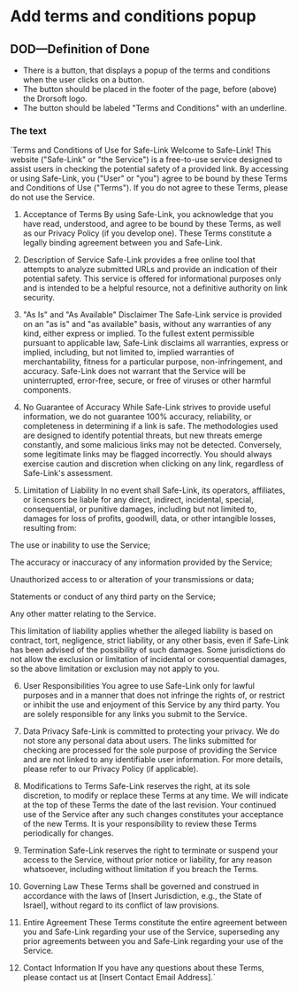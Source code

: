# Add terms and conditions popup 

## DOD—Definition of Done

- There is a button, that displays a popup of the terms and conditions when the user clicks on a button.
- The button should be placed in the footer of the page, before (above) the Drorsoft logo.
- The button should be labeled "Terms and Conditions" with an underline.

### The text

`Terms and Conditions of Use for Safe-Link
Welcome to Safe-Link! This website ("Safe-Link" or "the Service") is a free-to-use service designed to assist users in checking the potential safety of a provided link. By accessing or using Safe-Link, you ("User" or "you") agree to be bound by these Terms and Conditions of Use ("Terms"). If you do not agree to these Terms, please do not use the Service.

1. Acceptance of Terms
   By using Safe-Link, you acknowledge that you have read, understood, and agree to be bound by these Terms, as well as our Privacy Policy (if you develop one). These Terms constitute a legally binding agreement between you and Safe-Link.

2. Description of Service
   Safe-Link provides a free online tool that attempts to analyze submitted URLs and provide an indication of their potential safety. This service is offered for informational purposes only and is intended to be a helpful resource, not a definitive authority on link security.

3. "As Is" and "As Available" Disclaimer
   The Safe-Link service is provided on an "as is" and "as available" basis, without any warranties of any kind, either express or implied. To the fullest extent permissible pursuant to applicable law, Safe-Link disclaims all warranties, express or implied, including, but not limited to, implied warranties of merchantability, fitness for a particular purpose, non-infringement, and accuracy. Safe-Link does not warrant that the Service will be uninterrupted, error-free, secure, or free of viruses or other harmful components.

4. No Guarantee of Accuracy
   While Safe-Link strives to provide useful information, we do not guarantee 100% accuracy, reliability, or completeness in determining if a link is safe. The methodologies used are designed to identify potential threats, but new threats emerge constantly, and some malicious links may not be detected. Conversely, some legitimate links may be flagged incorrectly. You should always exercise caution and discretion when clicking on any link, regardless of Safe-Link's assessment.

5. Limitation of Liability
   In no event shall Safe-Link, its operators, affiliates, or licensors be liable for any direct, indirect, incidental, special, consequential, or punitive damages, including but not limited to, damages for loss of profits, goodwill, data, or other intangible losses, resulting from:

The use or inability to use the Service;

The accuracy or inaccuracy of any information provided by the Service;

Unauthorized access to or alteration of your transmissions or data;

Statements or conduct of any third party on the Service;

Any other matter relating to the Service.

This limitation of liability applies whether the alleged liability is based on contract, tort, negligence, strict liability, or any other basis, even if Safe-Link has been advised of the possibility of such damages. Some jurisdictions do not allow the exclusion or limitation of incidental or consequential damages, so the above limitation or exclusion may not apply to you.

6. User Responsibilities
   You agree to use Safe-Link only for lawful purposes and in a manner that does not infringe the rights of, or restrict or inhibit the use and enjoyment of this Service by any third party. You are solely responsible for any links you submit to the Service.

7. Data Privacy
   Safe-Link is committed to protecting your privacy. We do not store any personal data about users. The links submitted for checking are processed for the sole purpose of providing the Service and are not linked to any identifiable user information. For more details, please refer to our Privacy Policy (if applicable).

8. Modifications to Terms
   Safe-Link reserves the right, at its sole discretion, to modify or replace these Terms at any time. We will indicate at the top of these Terms the date of the last revision. Your continued use of the Service after any such changes constitutes your acceptance of the new Terms. It is your responsibility to review these Terms periodically for changes.

9. Termination
   Safe-Link reserves the right to terminate or suspend your access to the Service, without prior notice or liability, for any reason whatsoever, including without limitation if you breach the Terms.

10. Governing Law
    These Terms shall be governed and construed in accordance with the laws of [Insert Jurisdiction, e.g., the State of Israel], without regard to its conflict of law provisions.

11. Entire Agreement
    These Terms constitute the entire agreement between you and Safe-Link regarding your use of the Service, superseding any prior agreements between you and Safe-Link regarding your use of the Service.

12. Contact Information
    If you have any questions about these Terms, please contact us at [Insert Contact Email Address].`
